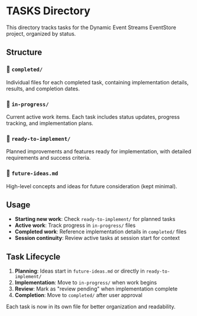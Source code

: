 # TASKS Directory

This directory tracks tasks for the Dynamic Event Streams EventStore project, organized by status.

## Structure

### 📁 `completed/`
Individual files for each completed task, containing implementation details, results, and completion dates.

### 📁 `in-progress/`
Current active work items. Each task includes status updates, progress tracking, and implementation plans.

### 📁 `ready-to-implement/`
Planned improvements and features ready for implementation, with detailed requirements and success criteria.

### 📄 `future-ideas.md`
High-level concepts and ideas for future consideration (kept minimal).

## Usage

- **Starting new work**: Check `ready-to-implement/` for planned tasks
- **Active work**: Track progress in `in-progress/` files
- **Completed work**: Reference implementation details in `completed/` files
- **Session continuity**: Review active tasks at session start for context

## Task Lifecycle

1. **Planning**: Ideas start in `future-ideas.md` or directly in `ready-to-implement/`
2. **Implementation**: Move to `in-progress/` when work begins
3. **Review**: Mark as "review pending" when implementation complete
4. **Completion**: Move to `completed/` after user approval

Each task is now in its own file for better organization and readability.